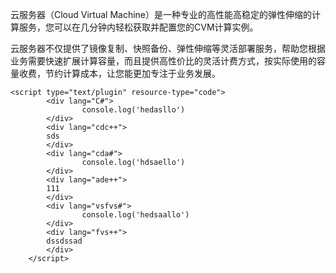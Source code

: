 云服务器（Cloud Virtual Machine）是一种专业的高性能高稳定的弹性伸缩的计算服务，您可以在几分钟内轻松获取并配置您的CVM计算实例。

云服务器不仅提供了镜像复制、快照备份、弹性伸缩等灵活部署服务，帮助您根据业务需要快速扩展计算容量，而且提供高性价比的灵活计费方式，按实际使用的容量收费，节约计算成本，让您能更加专注于业务发展。

	<script type="text/plugin" resource-type="code">
            <div lang="C#">
                    console.log('hedasllo')
            </div>
            <div lang="cdc++">
            sds
            </div>
            <div lang="cda#">
                    console.log('hdsaello')
            </div>
            <div lang="ade++">
            111
            </div>
            <div lang="vsfvs#">
                    console.log('hedsaallo')
            </div>
            <div lang="fvs++">
            dssdssad
            </div>
        </script>
